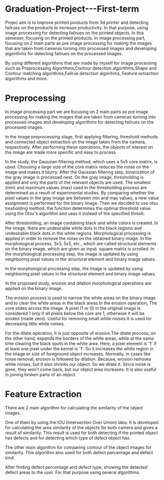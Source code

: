 # Graduation-Project---First-term

Projec aim is to improve printed products from 3d printer and detecting failrues on the products to increase productivity. In that purpose, using image processing for detecting failrues on the printed objects. In this semester, focusing on the printed products. In image processing part, focusing on 2 main parts as pre image processing for making the images that are taken from cameras turning into processed images and developing algorithms for detecting failrues on the processed images. 

By using different algortihms that are made by myself for image processing such as Preprocessing Algortihms,Contour detection algorithms,Shape and Contour matching algorithms,Failrue detection algorihms, Feature extraction algorithms and more.

# Preprocessing
In image processing part we are focusing on 2 main parts as pre image processing for making the images that are taken from cameras turning into processed images and developing algorithms for detecting failrues on the processed images. 

In the image preprocessing stage, first applying filtering, threshold methods and connected object extraction on the image taken from the camera, respectively.
After performing these operations, the objects of interest on the image are made more specific and easy to process. 

In the study, the Gaussian filtering method, which uses a 5x5 core matrix, is used. Choosing a large size of the core matrix reduces the noise on the image and makes it blurry.
After the Gaussian filtering step, binarization of the gray image is processed next.
On the gray image, thresholding is applied and only the parts of the relevant objects are used.
The smallest (min) and maximum values (max) used in the thresholding process are determined as a result of experimental studies. By comparing whether the pixel values in the gray image are between min and max values, a new value assignment is performed for the binary image.
Then we decided to use otsu tresholding method, the function determines the optimal threshold value using the Otsu's algorithm and uses it instead of the specified thresh.

After thresholding, an image containing black and white colors is created. In the image, there are undesirable white dots in the black regions and undesirable black dots in the white regions. Morphological processing is applied in order to remove the noise on the obtained binary image. In the morphological process, 3x3, 5x5, etc., which are called structural elements on the binary image, which are given as input. square matrix is scrolled. In the morphological processing step, the image is updated by using neighboring pixel values in the structural element and binary image values.

In the morphological processing step, the image is updated by using neighboring pixel values in the structural element and binary image values.

In the proposed study, erosion and dilation morphological operations are applied on the binary image.


The erosion process is used to narrow the white areas on the binary image and to clear the white areas in the black areas.In the erosion operation, The core slides across the image. A pixel (1 or 0) in the original image is considered 1 only if all pixels below the core are 1, otherwise it will be eroded (made zero). Useful for removing small white noises.It is used for decreasing little white noises.

For the dilate operation, It is just opposite of erosion.The dilate process, on the other hand, expands the borders of the white areas, while at the same time clearing the black spots in the white area. Here, a pixel element is '1' if at least one pixel under the kernel is '1'. So it increases the white region in the image or size of foreground object increases. Normally, in cases like noise removal, erosion is followed by dilation. Because, erosion removes white noises, but it also shrinks our object. So we dilate it. Since noise is gone, they won't come back, but our object area increases. It is also useful in joining broken parts of an object.

# Feature Extraction

There are 2 main algorithm for calculating the similarity of the object images. 

One of them by using the IOU (Intersection Over Union) idea.
It is developed for calculating the area similarity of the objects for both camera and gives a result of similarity.
This result is used for both detecting if the printed object has defects and for detecting which type of defect object has.

The other main algorithm for comparing contour of the object images for similarity. This algorithm also used for both defect percentage and defect kind.

After finding defect percentage and defect type, showing the detected defect areas to the user. For that purpose using several algorithms.
